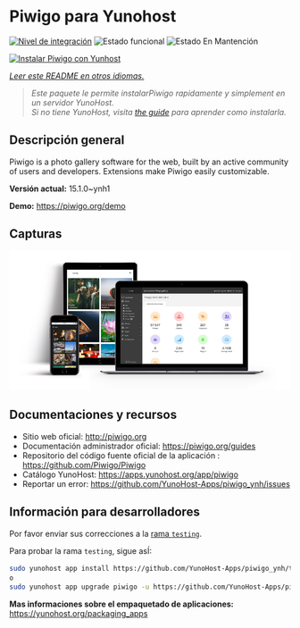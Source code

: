 <!--
Este archivo README esta generado automaticamente<https://github.com/YunoHost/apps/tree/master/tools/readme_generator>
No se debe editar a mano.
-->

# Piwigo para Yunohost

[![Nivel de integración](https://apps.yunohost.org/badge/integration/piwigo)](https://ci-apps.yunohost.org/ci/apps/piwigo/)
![Estado funcional](https://apps.yunohost.org/badge/state/piwigo)
![Estado En Mantención](https://apps.yunohost.org/badge/maintained/piwigo)

[![Instalar Piwigo con Yunhost](https://install-app.yunohost.org/install-with-yunohost.svg)](https://install-app.yunohost.org/?app=piwigo)

*[Leer este README en otros idiomas.](./ALL_README.md)*

> *Este paquete le permite instalarPiwigo rapidamente y simplement en un servidor YunoHost.*  
> *Si no tiene YunoHost, visita [the guide](https://yunohost.org/install) para aprender como instalarla.*

## Descripción general

Piwigo is a photo gallery software for the web, built by an active community of users and developers. Extensions make Piwigo easily customizable.


**Versión actual:** 15.1.0~ynh1

**Demo:** <https://piwigo.org/demo>

## Capturas

![Captura de Piwigo](./doc/screenshots/screenshot_Piwigo.jpg)

## Documentaciones y recursos

- Sitio web oficial: <http://piwigo.org>
- Documentación administrador oficial: <https://piwigo.org/guides>
- Repositorio del código fuente oficial de la aplicación : <https://github.com/Piwigo/Piwigo>
- Catálogo YunoHost: <https://apps.yunohost.org/app/piwigo>
- Reportar un error: <https://github.com/YunoHost-Apps/piwigo_ynh/issues>

## Información para desarrolladores

Por favor enviar sus correcciones a la [rama `testing`](https://github.com/YunoHost-Apps/piwigo_ynh/tree/testing).

Para probar la rama `testing`, sigue asÍ:

```bash
sudo yunohost app install https://github.com/YunoHost-Apps/piwigo_ynh/tree/testing --debug
o
sudo yunohost app upgrade piwigo -u https://github.com/YunoHost-Apps/piwigo_ynh/tree/testing --debug
```

**Mas informaciones sobre el empaquetado de aplicaciones:** <https://yunohost.org/packaging_apps>
